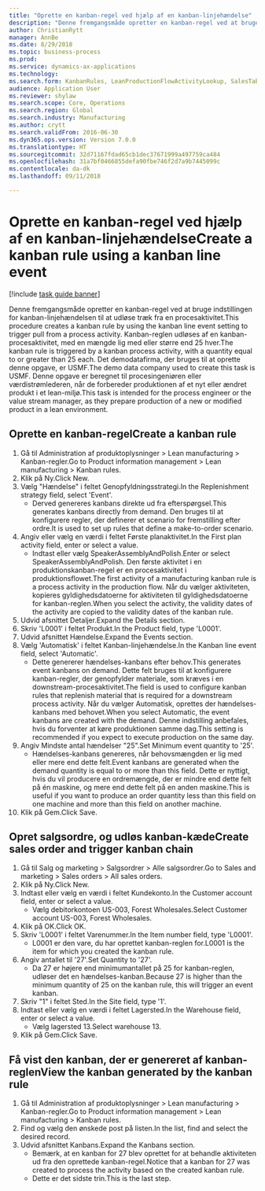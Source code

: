 ```yaml
--- 
title: "Oprette en kanban-regel ved hjælp af en kanban-linjehændelse"
description: "Denne fremgangsmåde opretter en kanban-regel ved at bruge indstillingen for kanban-linjehændelsen til at udløse træk fra en procesaktivitet."
author: ChristianRytt
manager: AnnBe
ms.date: 8/29/2018
ms.topic: business-process
ms.prod: 
ms.service: dynamics-ax-applications
ms.technology: 
ms.search.form: KanbanRules, LeanProductionFlowActivityLookup, SalesTableListPage, SalesCreateOrder, SalesTable
audience: Application User
ms.reviewer: shylaw
ms.search.scope: Core, Operations
ms.search.region: Global
ms.search.industry: Manufacturing
ms.author: crytt
ms.search.validFrom: 2016-06-30
ms.dyn365.ops.version: Version 7.0.0
ms.translationtype: HT
ms.sourcegitcommit: 32d71167fdad65cb1dec37671999a497759ca484
ms.openlocfilehash: 31a7bf0466855defa90fbe746f2d7a9b7445099c
ms.contentlocale: da-dk
ms.lasthandoff: 09/11/2018

---
```

# <a name="create-a-kanban-rule-using-a-kanban-line-event"></a><span data-ttu-id="e193e-103">Oprette en kanban-regel ved hjælp af en kanban-linjehændelse</span><span class="sxs-lookup"><span data-stu-id="e193e-103">Create a kanban rule using a kanban line event</span></span>

[!include [task guide banner](../../includes/task-guide-banner.md)]

<span data-ttu-id="e193e-104">Denne fremgangsmåde opretter en kanban-regel ved at bruge indstillingen for kanban-linjehændelsen til at udløse træk fra en procesaktivitet.</span><span class="sxs-lookup"><span data-stu-id="e193e-104">This procedure creates a kanban rule by using the kanban line event setting to trigger pull from a process activity.</span></span> <span data-ttu-id="e193e-105">Kanban-reglen udløses af en kanban-procesaktivitet, med en mængde lig med eller større end 25 hver.</span><span class="sxs-lookup"><span data-stu-id="e193e-105">The kanban rule is triggered by a kanban process activity, with a quantity equal to or greater than 25 each.</span></span> <span data-ttu-id="e193e-106">Det demodatafirma, der bruges til at oprette denne opgave, er USMF.</span><span class="sxs-lookup"><span data-stu-id="e193e-106">The demo data company used to create this task is USMF.</span></span> <span data-ttu-id="e193e-107">Denne opgave er beregnet til procesingeniøren eller værdistrømlederen, når de forbereder produktionen af et nyt eller ændret produkt i et lean-miljø.</span><span class="sxs-lookup"><span data-stu-id="e193e-107">This task is intended for the process engineer or the value stream manager, as they prepare production of a new or modified product in a lean environment.</span></span>


## <a name="create-a-kanban-rule"></a><span data-ttu-id="e193e-108">Oprette en kanban-regel</span><span class="sxs-lookup"><span data-stu-id="e193e-108">Create a kanban rule</span></span>
1. <span data-ttu-id="e193e-109">Gå til Administration af produktoplysninger > Lean manufacturing > Kanban-regler.</span><span class="sxs-lookup"><span data-stu-id="e193e-109">Go to Product information management > Lean manufacturing > Kanban rules.</span></span>
2. <span data-ttu-id="e193e-110">Klik på Ny.</span><span class="sxs-lookup"><span data-stu-id="e193e-110">Click New.</span></span>
3. <span data-ttu-id="e193e-111">Vælg "Hændelse" i feltet Genopfyldningsstrategi.</span><span class="sxs-lookup"><span data-stu-id="e193e-111">In the Replenishment strategy field, select 'Event'.</span></span>
    * <span data-ttu-id="e193e-112">Derved genereres kanbans direkte ud fra efterspørgsel.</span><span class="sxs-lookup"><span data-stu-id="e193e-112">This generates kanbans directly from demand.</span></span> <span data-ttu-id="e193e-113">Den bruges til at konfigurere regler, der definerer et scenario for fremstilling efter ordre.</span><span class="sxs-lookup"><span data-stu-id="e193e-113">It is used to set up rules that define a make-to-order scenario.</span></span>  
4. <span data-ttu-id="e193e-114">Angiv eller vælg en værdi i feltet Første planaktivitet.</span><span class="sxs-lookup"><span data-stu-id="e193e-114">In the First plan activity field, enter or select a value.</span></span>
    * <span data-ttu-id="e193e-115">Indtast eller vælg SpeakerAssemblyAndPolish.</span><span class="sxs-lookup"><span data-stu-id="e193e-115">Enter or select SpeakerAssemblyAndPolish.</span></span> <span data-ttu-id="e193e-116">Den første aktivitet i en produktionskanban-regel er en procesaktivitet i produktionsflowet.</span><span class="sxs-lookup"><span data-stu-id="e193e-116">The first activity of a manufacturing kanban rule is a process activity in the production flow.</span></span> <span data-ttu-id="e193e-117">Når du vælger aktiviteten, kopieres gyldighedsdatoerne for aktiviteten til gyldighedsdatoerne for kanban-reglen.</span><span class="sxs-lookup"><span data-stu-id="e193e-117">When you select the activity, the validity dates of the activity are copied to the validity dates of the kanban rule.</span></span>  
5. <span data-ttu-id="e193e-118">Udvid afsnittet Detaljer.</span><span class="sxs-lookup"><span data-stu-id="e193e-118">Expand the Details section.</span></span>
6. <span data-ttu-id="e193e-119">Skriv 'L0001' i feltet Produkt.</span><span class="sxs-lookup"><span data-stu-id="e193e-119">In the Product field, type 'L0001'.</span></span>
7. <span data-ttu-id="e193e-120">Udvid afsnittet Hændelse.</span><span class="sxs-lookup"><span data-stu-id="e193e-120">Expand the Events section.</span></span>
8. <span data-ttu-id="e193e-121">Vælg 'Automatisk' i feltet Kanban-linjehændelse.</span><span class="sxs-lookup"><span data-stu-id="e193e-121">In the Kanban line event field, select 'Automatic'.</span></span>
    * <span data-ttu-id="e193e-122">Dette genererer hændelses-kanbans efter behov.</span><span class="sxs-lookup"><span data-stu-id="e193e-122">This generates event kanbans on demand.</span></span>  <span data-ttu-id="e193e-123">Dette felt bruges til at konfigurere kanban-regler, der genopfylder materiale, som kræves i en downstream-procesaktivitet.</span><span class="sxs-lookup"><span data-stu-id="e193e-123">The field is used to configure kanban rules that replenish material that is required for a downstream process activity.</span></span> <span data-ttu-id="e193e-124">Når du vælger Automatisk, oprettes der hændelses-kanbans med behovet.</span><span class="sxs-lookup"><span data-stu-id="e193e-124">When you select Automatic, the event kanbans are created with the demand.</span></span> <span data-ttu-id="e193e-125">Denne indstilling anbefales, hvis du forventer at køre produktionen samme dag.</span><span class="sxs-lookup"><span data-stu-id="e193e-125">This setting is recommended if you expect to execute production on the same day.</span></span>  
9. <span data-ttu-id="e193e-126">Angiv Mindste antal hændelser "25".</span><span class="sxs-lookup"><span data-stu-id="e193e-126">Set Minimum event quantity to '25'.</span></span>
    * <span data-ttu-id="e193e-127">Hændelses-kanbans genereres, når behovsmængden er lig med eller mere end dette felt.</span><span class="sxs-lookup"><span data-stu-id="e193e-127">Event kanbans are generated when the demand quantity is equal to or more than this field.</span></span> <span data-ttu-id="e193e-128">Dette er nyttigt, hvis du vil producere en ordremængde, der er mindre end dette felt på én maskine, og mere end dette felt på en anden maskine.</span><span class="sxs-lookup"><span data-stu-id="e193e-128">This is useful if you want to produce an order quantity less than this field on one machine and more than this field on another machine.</span></span>  
10. <span data-ttu-id="e193e-129">Klik på Gem.</span><span class="sxs-lookup"><span data-stu-id="e193e-129">Click Save.</span></span>

## <a name="create-sales-order-and-trigger-kanban-chain"></a><span data-ttu-id="e193e-130">Opret salgsordre, og udløs kanban-kæde</span><span class="sxs-lookup"><span data-stu-id="e193e-130">Create sales order and trigger kanban chain</span></span>
1. <span data-ttu-id="e193e-131">Gå til Salg og marketing > Salgsordrer > Alle salgsordrer.</span><span class="sxs-lookup"><span data-stu-id="e193e-131">Go to Sales and marketing > Sales orders > All sales orders.</span></span>
2. <span data-ttu-id="e193e-132">Klik på Ny.</span><span class="sxs-lookup"><span data-stu-id="e193e-132">Click New.</span></span>
3. <span data-ttu-id="e193e-133">Indtast eller vælg en værdi i feltet Kundekonto.</span><span class="sxs-lookup"><span data-stu-id="e193e-133">In the Customer account field, enter or select a value.</span></span>
    * <span data-ttu-id="e193e-134">Vælg debitorkontoen US-003, Forest Wholesales.</span><span class="sxs-lookup"><span data-stu-id="e193e-134">Select Customer account US-003, Forest Wholesales.</span></span>  
4. <span data-ttu-id="e193e-135">Klik på OK.</span><span class="sxs-lookup"><span data-stu-id="e193e-135">Click OK.</span></span>
5. <span data-ttu-id="e193e-136">Skriv 'L0001' i feltet Varenummer.</span><span class="sxs-lookup"><span data-stu-id="e193e-136">In the Item number field, type 'L0001'.</span></span>
    * <span data-ttu-id="e193e-137">L0001 er den vare, du har oprettet kanban-reglen for.</span><span class="sxs-lookup"><span data-stu-id="e193e-137">L0001 is the item for which you created the kanban rule.</span></span>  
6. <span data-ttu-id="e193e-138">Angiv antallet til '27'.</span><span class="sxs-lookup"><span data-stu-id="e193e-138">Set Quantity to '27'.</span></span>
    * <span data-ttu-id="e193e-139">Da 27 er højere end minimumantallet på 25 for kanban-reglen, udløser det en hændelses-kanban.</span><span class="sxs-lookup"><span data-stu-id="e193e-139">Because 27 is higher than the minimum quantity of 25 on the kanban rule, this will trigger an event kanban.</span></span>  
7. <span data-ttu-id="e193e-140">Skriv "1" i feltet Sted.</span><span class="sxs-lookup"><span data-stu-id="e193e-140">In the Site field, type '1'.</span></span>
8. <span data-ttu-id="e193e-141">Indtast eller vælg en værdi i feltet Lagersted.</span><span class="sxs-lookup"><span data-stu-id="e193e-141">In the Warehouse field, enter or select a value.</span></span>
    * <span data-ttu-id="e193e-142">Vælg lagersted 13.</span><span class="sxs-lookup"><span data-stu-id="e193e-142">Select warehouse 13.</span></span>  
9. <span data-ttu-id="e193e-143">Klik på Gem.</span><span class="sxs-lookup"><span data-stu-id="e193e-143">Click Save.</span></span>

## <a name="view-the-kanban-generated-by-the-kanban-rule"></a><span data-ttu-id="e193e-144">Få vist den kanban, der er genereret af kanban-reglen</span><span class="sxs-lookup"><span data-stu-id="e193e-144">View the kanban generated by the kanban rule</span></span>
1. <span data-ttu-id="e193e-145">Gå til Administration af produktoplysninger > Lean manufacturing > Kanban-regler.</span><span class="sxs-lookup"><span data-stu-id="e193e-145">Go to Product information management > Lean manufacturing > Kanban rules.</span></span>
2. <span data-ttu-id="e193e-146">Find og vælg den ønskede post på listen.</span><span class="sxs-lookup"><span data-stu-id="e193e-146">In the list, find and select the desired record.</span></span>
3. <span data-ttu-id="e193e-147">Udvid afsnittet Kanbans.</span><span class="sxs-lookup"><span data-stu-id="e193e-147">Expand the Kanbans section.</span></span>
    * <span data-ttu-id="e193e-148">Bemærk, at en kanban for 27 blev oprettet for at behandle aktiviteten ud fra den oprettede kanban-regel.</span><span class="sxs-lookup"><span data-stu-id="e193e-148">Notice that a kanban for 27 was created to process the  activity based on the created kanban rule.</span></span>  
    * <span data-ttu-id="e193e-149">Dette er det sidste trin.</span><span class="sxs-lookup"><span data-stu-id="e193e-149">This is the last step.</span></span>  


